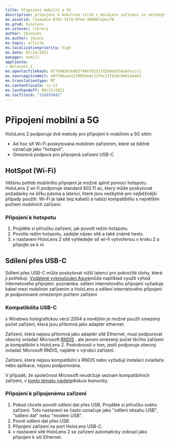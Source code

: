 ```yaml
---
title: Připojení mobilní a 5G
description: připojení k mobilním sítím z HoloLens zařízení se smíšenými realitami.
ms.assetid: f1aaadce-8762-41f8-bfeb-3b6067a2ec78
ms.prod: hololens
ms.sitesec: library
author: jbienzms
ms.author: jbienz
ms.topic: article
ms.localizationpriority: high
ms.date: 02/24/2021
manager: evmill
appliesto:
- HoloLens 2
ms.openlocfilehash: 6f7da0263e8637486f0151fd2b9da55da8feccc1
ms.sourcegitcommit: e9f746aa41139859edc12fbc21f926c9461da4b3
ms.translationtype: MT
ms.contentlocale: cs-CZ
ms.lasthandoff: 09/13/2021
ms.locfileid: "126035842"
---
```

# <a name="connect-to-cellular-and-5g"></a>Připojení mobilní a 5G

HoloLens 2 podporuje dvě metody pro připojení k mobilním a 5G sítím:

- Ad hoc síť Wi-Fi poskytovaná mobilním zařízením, které se běžně označuje jako "hotspot".
- Omezená podpora pro připojená zařízení USB-C

## <a name="hotspot-wifi"></a>HotSpot (Wi-Fi)

Většinu potřeb mobilního připojení je možné splnit pomocí hotspotu. HoloLens 2 wi-fi podporuje standard 802.11 ac, který může poskytovat požadavky na šířku pásma a latenci, které jsou nezbytné pro nejběžnější případy použití. Wi-Fi je také bez kabelů a nabízí kompatibilitu s největším počtem mobilních zařízení.

### <a name="connecting-to-a-hotspot"></a>Připojení k hotspotu

1. Projděte si příručku zařízení, jak povolit režim hotspotu.
1. Povolte režim hotspotu, zadejte název sítě a také známé heslo.
1. v nastavení HoloLens 2 sítě vyhledejte síť wi-fi vytvořenou v kroku 2 a připojte se k ní.

## <a name="usb-c-tethering"></a>Sdílení přes USB-C

Sdílení přes USB-C může poskytovat nižší latenci pro pokročilé úlohy, které ji potřebují. [Vzdálené vykreslování Azure](https://azure.microsoft.com/services/remote-rendering)může například využít výhod internetového připojení. poznámka: sdílení internetového připojení vyžaduje kabel mezi mobilním zařízením a HoloLens a sdílení internetového připojení je podporované omezeným počtem zařízení.

### <a name="usb-c-compatibility"></a>Kompatibilita USB-C

s Windows holografickou verzí 2004 a novějším je možné použít omezený počet zařízení, která jsou přítomná jako adaptér ethernet.

Zařízení, která nejsou přítomná jako adaptér sítě Ethernet, musí podporovat obecný ovladač Microsoft [RNDIS](/windows-hardware/drivers/network/overview-of-remote-ndis--rndis-) . ale jenom omezený počet těchto zařízení je kompatibilní s HoloLens 2. Podrobnosti o tom, jestli podporuje obecný ovladač Microsoft RNDIS, najdete v výrobci zařízení.

Zařízení, která nejsou kompatibilní s RNDIS nebo vyžadují instalaci ovladače nebo aplikace, nejsou podporována.

V případě, že společnost Microsoft neudržuje seznam kompatibilních zařízení, v [tomto tématu najdete](https://aka.ms/HLCommunityCell)diskusi komunity.

### <a name="connecting-to-a-tethered-device"></a>Připojení k připojenému zařízení

1. Pokud chcete povolit sdílení dat přes USB, Projděte si příručku svého zařízení. Toto nastavení se často označuje jako "sdílení obsahu USB", "sdílení dat" nebo "modem USB".
1. Povolí sdílení dat přes USB.
1. Připojení zařízení na port HoloLens USB-C.
1. v nastavení sítě HoloLens 2 se zařízení automaticky zobrazí jako připojení k síti Ethernet.
